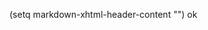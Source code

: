 
(setq markdown-xhtml-header-content "<style type='text/css'>
    a { text-decoration: none; }
    a:hover { text-decoration: underline; background: red; }
</style>")
<a href="#">ok</a>
